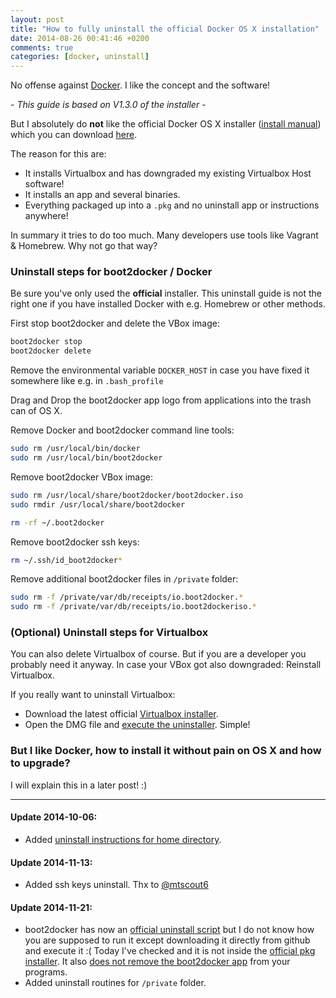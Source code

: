 ```yaml
---
layout: post
title: "How to fully uninstall the official Docker OS X installation"
date: 2014-08-26 00:41:46 +0200
comments: true
categories: [docker, uninstall]
---
```


No offense against [Docker](https://www.docker.com). I like the concept and the software!

*- This guide is based on V1.3.0 of the installer -*

But I absolutely do **not** like the official Docker OS X installer ([install manual](https://docs.docker.com/installation/mac/)) which you can download [here](https://github.com/boot2docker/osx-installer/releases).

The reason for this are:

* It installs Virtualbox and has downgraded my existing Virtualbox Host software!
* It installs an app and several binaries.
* Everything packaged up into a `.pkg` and no uninstall app or instructions anywhere!
<!-- more -->
In summary it tries to do too much. Many developers use tools like Vagrant & Homebrew. Why not go that way?

### Uninstall steps for boot2docker / Docker

Be sure you've only used the **official** installer. This uninstall guide is not the right one if you have installed Docker with e.g. Homebrew or other methods. 

First stop boot2docker and delete the VBox image:
```bash
boot2docker stop
boot2docker delete
```

Remove the environmental variable `DOCKER_HOST` in case you have fixed it somewhere like e.g. in `.bash_profile`

Drag and Drop the boot2docker app logo from applications into the trash can of OS X.

Remove Docker and boot2docker command line tools:
```bash
sudo rm /usr/local/bin/docker
sudo rm /usr/local/bin/boot2docker
```

Remove boot2docker VBox image:
```bash
sudo rm /usr/local/share/boot2docker/boot2docker.iso
sudo rmdir /usr/local/share/boot2docker

rm -rf ~/.boot2docker
```

Remove boot2docker ssh keys:
```bash
rm ~/.ssh/id_boot2docker*
```

Remove additional boot2docker files in `/private` folder:
```bash
sudo rm -f /private/var/db/receipts/io.boot2docker.*
sudo rm -f /private/var/db/receipts/io.boot2dockeriso.*
```

### (Optional) Uninstall steps for Virtualbox

You can also delete Virtualbox of course. But if you are a developer you probably need it anyway. In case your VBox got also downgraded: Reinstall Virtualbox.

If you really want to uninstall Virtualbox:

* Download the latest official [Virtualbox installer](https://www.virtualbox.org/wiki/Downloads).
* Open the DMG file and [execute the uninstaller](https://www.virtualbox.org/manual/ch02.html#idp50285088). Simple!

### But I like Docker, how to install it without pain on OS X and how to upgrade?

I will explain this in a later post! :)

---

#### Update 2014-10-06:

* Added [uninstall instructions for home directory](https://github.com/boot2docker/osx-installer/issues/46#issuecomment-56329250).

#### Update 2014-11-13:

* Added ssh keys uninstall. Thx to [@mtscout6](https://twitter.com/mtscout6)

#### Update 2014-11-21:

* boot2docker has now an [official uninstall script](https://github.com/boot2docker/osx-installer/blob/master/uninstall.sh) but I do not know how you are supposed to run it except downloading it directly from github and execute it :( Today I've checked and it is not inside the [official pkg installer](https://github.com/boot2docker/osx-installer/releases). It also [does not remove the boot2docker app](https://github.com/boot2docker/osx-installer/issues/88) from your programs.
* Added uninstall routines for `/private` folder.